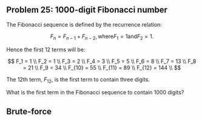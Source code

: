 ## Problem 25: 1000-digit Fibonacci number

The Fibonacci sequence is defined by the recurrence relation:

$$
F_n = F_{n - 1} + F_{n - 2}, \text{where} F_1 = 1 \text{and} F_2 = 1.
$$

Hence the first 12 terms will be:

$$
F_1 = 1 \\
F_2 = 1 \\
F_3 = 2 \\
F_4 = 3 \\
F_5 = 5 \\
F_6 = 8 \\
F_7 = 13 \\
F_8 = 21 \\
F_9 = 34 \\
F_{10} = 55 \\
F_{11} = 89 \\
F_{12} = 144 \\
$$

The 12th term, $F_{12}$, is the first term to contain three digits.

What is the first term in the Fibonacci sequence to contain 1000 digits?


## Brute-force
